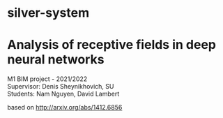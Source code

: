 # silver-system
# Analysis of receptive fields in deep neural networks
M1 BIM project - 2021/2022  
Supervisor: Denis Sheynikhovich, SU  
Students: Nam Nguyen, David Lambert

based on http://arxiv.org/abs/1412.6856
